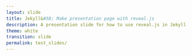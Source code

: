 ```yaml
---
layout: slide
title: Jekyll&#58; Make presentation page with reveal.js
description: A presentation slide for how to use reveal.js in Jekyll
theme: white
transition: slide
permalink: test_slides/
---
```

<section data-markdown data-separator="^\r?\n----\r?\n" data-separator-vertical="^\r?\n--\r?\n">
<script type="text/template">

# Presentation Title
![U of T Logo](u_of_t_crest.svg)

### Dario Toman


--

## Demo 2
Slide 1.2

----

## Demo 2
Slide 2

--

maybe??



</script>
</section>